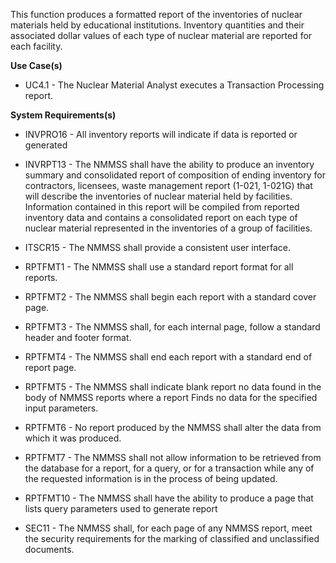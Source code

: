 This function produces a formatted report of the inventories of nuclear materials held by educational institutions. Inventory quantities and their associated dollar values of each type of nuclear material are reported for each facility.

**Use Case(s)**

- UC4.1 - The Nuclear Material Analyst executes a Transaction Processing report.

**System Requirements(s)**

- INVPRO16 - All inventory reports will indicate if data is reported or generated

- INVRPT13 - The NMMSS shall have the ability to produce an inventory summary and consolidated report of composition of ending inventory for contractors, licensees, waste management report (1-021, 1-021G) that will describe the inventories of nuclear material held by facilities. Information contained in this report will be compiled from reported inventory data and contains a consolidated report on each type of nuclear material represented in the inventories of a group of facilities.

- ITSCR15 - The NMMSS shall provide a consistent user interface.

- RPTFMT1 - The NMMSS shall use a standard report format for all reports.

- RPTFMT2 - The NMMSS shall begin each report with a standard cover page.

- RPTFMT3 - The NMMSS shall, for each internal page, follow a standard header and footer format.

- RPTFMT4 - The NMMSS shall end each report with a standard end of report page.

- RPTFMT5 - The NMMSS shall indicate blank report no data found in the body of NMMSS reports where a report Finds no data for the specified input parameters.

- RPTFMT6 - No report produced by the NMMSS shall alter the data from which it was produced.

- RPTFMT7 - The NMMSS shall not allow information to be retrieved from the database for a report, for a query, or for a transaction while any of the requested information is in the process of being updated.

- RPTFMT10 - The NMMSS shall have the ability to produce a page that lists query parameters used to generate report

- SEC11 - The NMMSS shall, for each page of any NMMSS report, meet the security requirements for the marking of classified and unclassified documents.